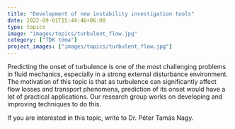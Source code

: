 ```yaml
---
title: "Development of new instability investigation tools"
date: 2022-09-01T15:44:46+06:00
type: topics
image: "images/topics/turbulent_flow.jpg"
category: ["TDK téma"]
project_images: ["images/topics/turbulent_flow.jpg"]
---
```


Predicting the onset of turbulence is one of the most challenging problems in fluid mechanics, especially in a strong external disturbance environment. The motivation of this topic is that as turbulence can significantly affect flow losses and transport phenomena, prediction of its onset would have a lot of practical applications. Our research group works on developing and improving techniques to do this. 
 
If you are interested in this topic, write to Dr. Péter Tamás Nagy.

